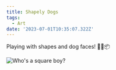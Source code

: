 ```yaml
---
title: Shapely Dogs
tags:
  - Art
date: '2023-07-01T10:35:07.322Z'
---
```


Playing with shapes and dog faces! 🔺🐶📦

![Who's a square boy?](https://res.cloudinary.com/cpadilla/image/upload/t_optimize/chrisdpadilla/blog/art/IMG_3265_iu9gjh.jpg)
